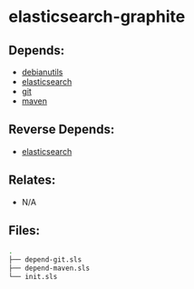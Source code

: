 # elasticsearch-graphite

## Depends:

  -  [debianutils](/salt/debianutils)
  -  [elasticsearch](/salt/elasticsearch)
  -  [git](/salt/git)
  -  [maven](/salt/maven)

## Reverse Depends:

  -  [elasticsearch](/salt/elasticsearch)

## Relates:

  -  N/A

## Files:

```bash
.
├── depend-git.sls
├── depend-maven.sls
└── init.sls
```
